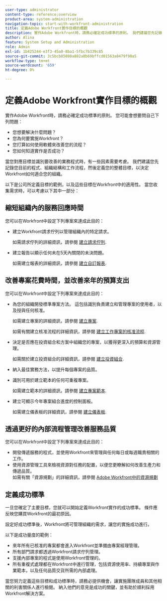 ```yaml
---
user-type: administrator
content-type: reference;overview
product-area: system-administration
navigation-topic: start-with-workfront-administration
title: 定義Adobe Workfront實作目標的概觀
description: 實作Adobe Workfront時，請務必確定成功標準的原則。 我們建議您先記錄您目前的程式、組織結構和工作流程，然後定義您的整體目標，以決定Workfront如何適合您的組織。
author: Alina
feature: System Setup and Administration
role: Admin
exl-id: 1b425244-e3f3-45a0-8ba1-5fbc7b339c85
source-git-commit: 3c5bcb85080a882a8b69bffcd01563a0479f98a5
workflow-type: tm+mt
source-wordcount: '659'
ht-degree: 0%

---
```


# 定義Adobe Workfront實作目標的概觀

實作Adobe Workfront時，請務必確定成功標準的原則。 您可能會想要問自己下列問題：

* 您想要解決什麼問題？
* 您為何要實施Workfront？
* 您打算如何使用軟體來改善您的流程？
* 您如何知道實作是否成功？

當您對應目標並識別要改善的業務程式時，有一些因素需要考慮。 我們建議您先記錄您目前的程式、組織結構和工作流程，然後定義您的整體目標，以決定Workfront如何適合您的組織。

以下是公司所定義目標的範例，以及這些目標在Workfront中的適用性。 當您收集需求時，可以考慮以下其中一部分：

## 縮短組織內的服務回應時間

您可以在Workfront中設定下列專案來達成此目的：

* 建立Workfront請求佇列以管理組織內的特定請求。

  如需請求佇列的詳細資訊，請參閱 [建立請求佇列](../../manage-work/requests/create-and-manage-request-queues/create-request-queue.md).

* 建立報告以顯示任何未在5天內關閉的未決問題。

  如需建立報表的詳細資訊，請參閱 [建立自訂報表](../../reports-and-dashboards/reports/creating-and-managing-reports/create-custom-report.md).

## 改善專案花費時間，並改善來年的預算支出

您可以在Workfront中設定下列專案來達成此目的：

* 為您的組織開發標準專案方法。 這包括識別負責建立和管理專案的使用者，以及授與任何核准。

  如需建立專案的詳細資訊，請參閱 [建立專案](../../manage-work/projects/create-projects/create-project.md).

  如需有關建立核准流程的詳細資訊，請參閱 [建立工作專案的核准流程](../../administration-and-setup/customize-workfront/configure-approval-milestone-processes/create-approval-processes.md).

* 決定是否應在投資組合和方案中組織您的專案，以獲得更深入的預算和資源管理。

  如需關於建立投資組合的詳細資訊，請參閱 [建立投資組合](../../manage-work/portfolios/create-and-manage-portfolios/create-portfolios.md).

* 納入最佳實務方法，以提升每個專案的品質。
* 識別可用於建立範本的任何可重複專案。

  如需建立範本的詳細資訊，請參閱 [建立專案範本](../../manage-work/projects/create-and-manage-templates/create-template.md).

* 建立可顯示今年專案組合進度的控制面板。

  如需建立儀表板的詳細資訊，請參閱 [建立儀表板](../../reports-and-dashboards/dashboards/creating-and-managing-dashboards/create-dashboard.md).

## 透過更好的內部流程管理改善服務品質

您可以在Workfront中設定下列專案來達成此目的：

* 開發傳遞服務的程式，並使用Workfront來管理與任何每日或每週職責相關的工作。
* 使用資源管理工具來檢視資源對任務的配置，以便您更瞭解如何改善生產力和傳遞品質。\
  如需有關「資源規劃」的詳細資訊，請參閱 [Adobe Workfront中的資源規劃](../../resource-mgmt/resource-planning/resource-planning-overview.md)

## 定義成功標準

一旦您確定了主要目標，您就可以開始定義Workfront實作的成功標準。 條件應反映您購買Workfront的最初原因。

設定好成功標準後，Workfront將可管理組織的需求，讓您的實施成功進行。

以下是成功量度的範例：

* 來年所有已核准的專案都會進入Workfront並準備由專案經理管理。
* 所有部門請求都透過Workfront請求佇列管理。
* 支援內部專案的程式是使用Workfront管理的。
* 所有重複式處理都在Workfront中進行管理，包括資源使用率、持續專案與作業範本，以及任何品質交貨所需的內部處理。

當您努力定義這些目標和成功標準時，請務必提供機會，讓實施團隊成員和其他相關的利害關係人進行檢閱。 納入他們的意見是成功的關鍵，並有助於順利採用Workfront解決方案。
